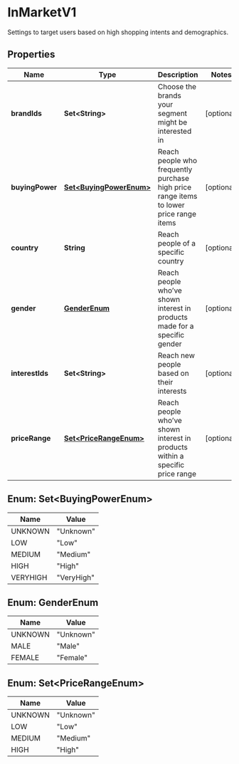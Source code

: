 

# InMarketV1

Settings to target users based on high shopping intents and demographics.

## Properties

| Name | Type | Description | Notes |
|------------ | ------------- | ------------- | -------------|
|**brandIds** | **Set&lt;String&gt;** | Choose the brands your segment might be interested in |  [optional] |
|**buyingPower** | [**Set&lt;BuyingPowerEnum&gt;**](#Set&lt;BuyingPowerEnum&gt;) | Reach people who frequently purchase high price range items to lower price range items |  [optional] |
|**country** | **String** | Reach people of a specific country |  [optional] |
|**gender** | [**GenderEnum**](#GenderEnum) | Reach people who’ve shown interest in products made for a specific gender |  [optional] |
|**interestIds** | **Set&lt;String&gt;** | Reach new people based on their interests |  [optional] |
|**priceRange** | [**Set&lt;PriceRangeEnum&gt;**](#Set&lt;PriceRangeEnum&gt;) | Reach people who’ve shown interest in products within a specific price range |  [optional] |



## Enum: Set&lt;BuyingPowerEnum&gt;

| Name | Value |
|---- | -----|
| UNKNOWN | &quot;Unknown&quot; |
| LOW | &quot;Low&quot; |
| MEDIUM | &quot;Medium&quot; |
| HIGH | &quot;High&quot; |
| VERYHIGH | &quot;VeryHigh&quot; |



## Enum: GenderEnum

| Name | Value |
|---- | -----|
| UNKNOWN | &quot;Unknown&quot; |
| MALE | &quot;Male&quot; |
| FEMALE | &quot;Female&quot; |



## Enum: Set&lt;PriceRangeEnum&gt;

| Name | Value |
|---- | -----|
| UNKNOWN | &quot;Unknown&quot; |
| LOW | &quot;Low&quot; |
| MEDIUM | &quot;Medium&quot; |
| HIGH | &quot;High&quot; |



